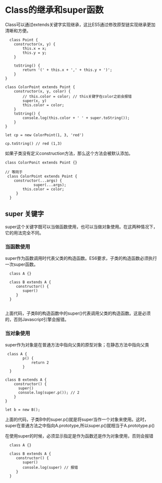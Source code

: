 # Class的继承和super函数

Class可以通过extends关键字实现继承，这比ES5通过修改原型链实现继承更加清晰和方便。 

```
  class Point {
    constructor(x, y) {
        this.x = x;
        this.y = y;
    }
    
    toString() {
        return '(' + this.x + ',' + this.y + ')';
    }
}

class ColorPoint extends Point {
    constructor(x, y, color) {
        // this.color = color; // this关键字在color之前会报错
        super(x, y)
        this.color = color;
    }
    toString() {
        console.log(this.color + ' ' + super.toString()); 
    }
}

let cp = new ColorPoint(1, 3, 'red')

cp.toString() // red (1,3)
```

如果子类没有定义construction方法，那么这个方法会被默认添加。

```
class ColorPonit extends Point {}

// 等同于
 class ColorPoint extends Point {
    constructor(...args) {
             super(...args);
        this.color = color;
     }
  }
```

## super 关键字

super这个关键字既可以当做函数使用，也可以当做对象使用。在这两种情况下，它的用法完全不同。

### 当函数使用

super作为函数调用时代表父类的构造函数。ES6要求，子类的构造函数必须执行一次super函数。

```
  class A {}
  
  class B extends A {
     constructor() {
        super()
     }
  }
 
```

上面代码，子类B的构造函数中的super()代表调用父类的构造函数。这是必须的，否则Javascript引擎会报错。

### 当对象使用

super作为对象是在普通方法中指向父类的原型对象；在静态方法中指向父类

```
 class A {
	    p() {
	        return 2
	    }
  }
	  
class B extends A {
    constructor() {
      super()
      console.log(super.p()); // 2
    }
}
	
let b = new B();
```
上面的代码，子类B中的super.p()就是将super当作一个对象来使用。这时，super在普通方法之中指向A.prototype,所以super.p()就相当于A.prototype.p()

在使用super的时候，必须显示指定是作为函数还是作为对象使用，否则会报错

```
  class A {}
   
  class B extends A {
     constructor() {
        super()
        console.log(super) // 报错
     }
  }
```








